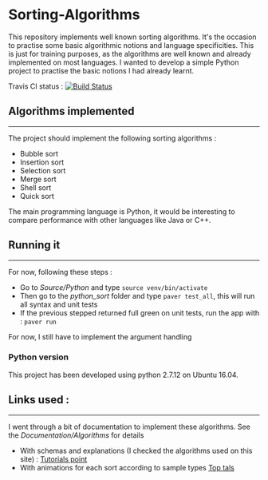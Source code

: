 # Sorting-Algorithms
This repository implements well known sorting algorithms. It's the occasion to practise some basic algorithmic notions and language specificities. This is just for training purposes, as the algorithms are well known and already implemented on most languages. I wanted to develop a simple Python project to practise the basic notions I had already learnt.

Travis CI status :
[![Build Status](https://travis-ci.org/matthieusb/sorting-algorithms-python-java.svg?branch=master)](https://travis-ci.org/matthieusb/sorting-algorithms-python-java)


## Algorithms implemented
----
The project should implement the following sorting algorithms :

  - Bubble sort
  - Insertion sort
  - Selection sort
  - Merge sort
  - Shell sort
  - Quick sort

The main programming language is Python, it would be interesting to compare performance with other languages like Java or C++.

## Running it
----
For now, following these steps :

  - Go to *Source/Python* and type ```source venv/bin/activate```
  - Then go to the *python_sort* folder and type ```paver test_all```, this will run all syntax and unit tests
  - If the previous stepped returned full green on unit tests, run the app with : ```paver run```

For now, I still have to implement the argument handling


### Python version
This project has been developed using python 2.7.12 on Ubuntu 16.04.

## Links used :
----
I went through a bit of documentation to implement these algorithms. See the *Documentation/Algorithms* for details

  - With schemas and explanations (I checked the algorithms used on this site) : [Tutorials point](https://www.tutorialspoint.com/data_structures_algorithms/bubble_sort_algorithm.htm)
  - With animations for each sort according to sample types [Top tals](https://www.toptal.com/developers/sorting-algorithms)
